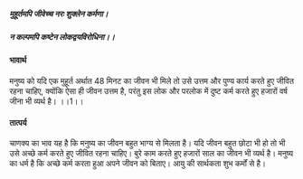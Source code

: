 ##### मुहूर्तमपि जीवेच्च नरः शुक्लेन कर्मणा।
##### न कल्पमपि कष्टेन लोकद्वयविरोधिना।। 

#### भावार्थ

मनुष्य को यदि एक मुहूर्त अर्थात 48 मिनट का जीवन भी मिले तो उसे उत्तम और पुण्य कार्य करते हुए जीवित रहना चाहिए, क्योंकि ऐसा ही जीवन उत्तम है, परंतु इस लोक और परलोक में दुष्ट कर्म करते हुए हजारों वर्ष जीना भी व्यर्थ है। ।।1।।

#### तात्पर्य

चाणक्य का भाव यह है कि मनुष्य का जीवन बहुत भाग्य से मिलता है। यदि जीवन बहुत छोटा भी हो तो भी उसे अच्छे कर्म करते हुए जीवित रहना चाहिए। बुरे काम करते हुए हजारों साल का जीवन भी व्यर्थ है। मनुष्य का धर्म है कि अच्छे कर्म करता हुआ अपने जीवन को बिताए। आयु की सार्थकता शुभ कर्मों से है।